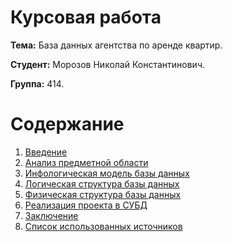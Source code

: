 # Курсовая работа

**Тема:** База данных агентства по аренде квартир.

**Студент:** Морозов Николай Константинович.

**Группа:** 414.

# Содержание

1. [Введение](#введение)
2. [Анализ предметной области](#анализ-предметной-области)
3. [Инфологическая модель базы данных](#инфологическая-модель-базы-данных)
4. [Логическая структура базы данных](#логическая-структура-базы-данных)
5. [Физическая структура базы данных](#физическая-структура-базы-данных)
6. [Реализация проекта в СУБД](#реализация-проекта-в-субд)
7. [Заключение](#заключение)
8. [Список использованных источников](#список-использованных-источников)
